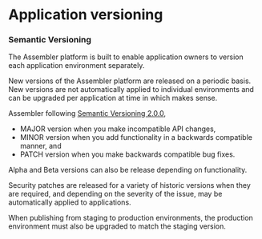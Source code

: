 # Application versioning


### Semantic Versioning
The Assembler platform is built to enable application owners to version each application environment separately. 

New versions of the Assembler platform are released on a periodic basis. New versions are not automatically applied to individual environments and can be upgraded per application at time in which makes sense.

Assembler following [Semantic Versioning 2.0.0](https://semver.org/),

* MAJOR version when you make incompatible API changes,
* MINOR version when you add functionality in a backwards compatible manner, and
* PATCH version when you make backwards compatible bug fixes.

Alpha and Beta versions can also be release depending on functionality. 

Security patches are released for a variety of historic versions when they are required, and depending on the severity of the issue, may be automatically applied to applications.

When publishing from staging to production environments, the production environment must also be upgraded to match the staging version.